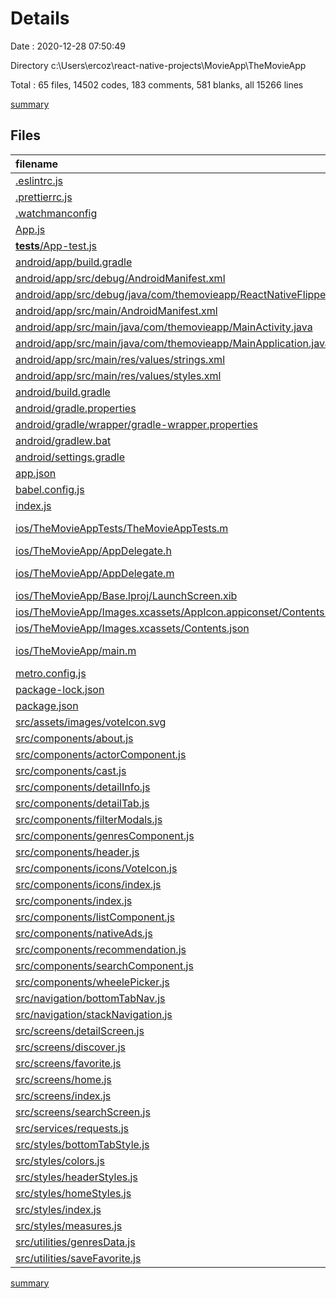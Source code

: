 # Details

Date : 2020-12-28 07:50:49

Directory c:\Users\ercoz\react-native-projects\MovieApp\TheMovieApp

Total : 65 files,  14502 codes, 183 comments, 581 blanks, all 15266 lines

[summary](results.md)

## Files
| filename | language | code | comment | blank | total |
| :--- | :--- | ---: | ---: | ---: | ---: |
| [.eslintrc.js](/.eslintrc.js) | JavaScript | 4 | 0 | 1 | 5 |
| [.prettierrc.js](/.prettierrc.js) | JavaScript | 6 | 0 | 1 | 7 |
| [.watchmanconfig](/.watchmanconfig) | JSON | 1 | 0 | 0 | 1 |
| [App.js](/App.js) | JavaScript | 66 | 7 | 8 | 81 |
| [__tests__/App-test.js](/__tests__/App-test.js) | JavaScript | 7 | 4 | 4 | 15 |
| [android/app/build.gradle](/android/app/build.gradle) | Groovy | 95 | 111 | 24 | 230 |
| [android/app/src/debug/AndroidManifest.xml](/android/app/src/debug/AndroidManifest.xml) | XML | 6 | 0 | 3 | 9 |
| [android/app/src/debug/java/com/themovieapp/ReactNativeFlipper.java](/android/app/src/debug/java/com/themovieapp/ReactNativeFlipper.java) | Java | 59 | 8 | 6 | 73 |
| [android/app/src/main/AndroidManifest.xml](/android/app/src/main/AndroidManifest.xml) | XML | 28 | 0 | 4 | 32 |
| [android/app/src/main/java/com/themovieapp/MainActivity.java](/android/app/src/main/java/com/themovieapp/MainActivity.java) | Java | 8 | 4 | 4 | 16 |
| [android/app/src/main/java/com/themovieapp/MainApplication.java](/android/app/src/main/java/com/themovieapp/MainApplication.java) | Java | 64 | 13 | 9 | 86 |
| [android/app/src/main/res/values/strings.xml](/android/app/src/main/res/values/strings.xml) | XML | 3 | 0 | 1 | 4 |
| [android/app/src/main/res/values/styles.xml](/android/app/src/main/res/values/styles.xml) | XML | 5 | 2 | 3 | 10 |
| [android/build.gradle](/android/build.gradle) | Groovy | 29 | 5 | 5 | 39 |
| [android/gradle.properties](/android/gradle.properties) | Properties | 4 | 19 | 7 | 30 |
| [android/gradle/wrapper/gradle-wrapper.properties](/android/gradle/wrapper/gradle-wrapper.properties) | Properties | 5 | 0 | 1 | 6 |
| [android/gradlew.bat](/android/gradlew.bat) | Batch | 76 | 0 | 25 | 101 |
| [android/settings.gradle](/android/settings.gradle) | Groovy | 17 | 0 | 1 | 18 |
| [app.json](/app.json) | JSON | 4 | 0 | 0 | 4 |
| [babel.config.js](/babel.config.js) | JavaScript | 3 | 0 | 1 | 4 |
| [index.js](/index.js) | JavaScript | 5 | 3 | 2 | 10 |
| [ios/TheMovieAppTests/TheMovieAppTests.m](/ios/TheMovieAppTests/TheMovieAppTests.m) | Objective-C | 51 | 0 | 15 | 66 |
| [ios/TheMovieApp/AppDelegate.h](/ios/TheMovieApp/AppDelegate.h) | C++ | 5 | 0 | 4 | 9 |
| [ios/TheMovieApp/AppDelegate.m](/ios/TheMovieApp/AppDelegate.m) | Objective-C | 48 | 0 | 11 | 59 |
| [ios/TheMovieApp/Base.lproj/LaunchScreen.xib](/ios/TheMovieApp/Base.lproj/LaunchScreen.xib) | XML | 42 | 0 | 1 | 43 |
| [ios/TheMovieApp/Images.xcassets/AppIcon.appiconset/Contents.json](/ios/TheMovieApp/Images.xcassets/AppIcon.appiconset/Contents.json) | JSON | 38 | 0 | 0 | 38 |
| [ios/TheMovieApp/Images.xcassets/Contents.json](/ios/TheMovieApp/Images.xcassets/Contents.json) | JSON | 6 | 0 | 1 | 7 |
| [ios/TheMovieApp/main.m](/ios/TheMovieApp/main.m) | Objective-C | 7 | 0 | 3 | 10 |
| [metro.config.js](/metro.config.js) | JavaScript | 11 | 6 | 4 | 21 |
| [package-lock.json](/package-lock.json) | JSON | 11,847 | 0 | 1 | 11,848 |
| [package.json](/package.json) | JSON | 66 | 0 | 1 | 67 |
| [src/assets/images/voteIcon.svg](/src/assets/images/voteIcon.svg) | XML | 1 | 0 | 0 | 1 |
| [src/components/about.js](/src/components/about.js) | JavaScript | 48 | 0 | 12 | 60 |
| [src/components/actorComponent.js](/src/components/actorComponent.js) | JavaScript | 48 | 0 | 9 | 57 |
| [src/components/cast.js](/src/components/cast.js) | JavaScript | 33 | 0 | 6 | 39 |
| [src/components/detailInfo.js](/src/components/detailInfo.js) | JavaScript | 54 | 0 | 13 | 67 |
| [src/components/detailTab.js](/src/components/detailTab.js) | JavaScript | 63 | 0 | 21 | 84 |
| [src/components/filterModals.js](/src/components/filterModals.js) | JavaScript | 130 | 0 | 31 | 161 |
| [src/components/genresComponent.js](/src/components/genresComponent.js) | JavaScript | 33 | 0 | 9 | 42 |
| [src/components/header.js](/src/components/header.js) | JavaScript | 21 | 0 | 7 | 28 |
| [src/components/icons/VoteIcon.js](/src/components/icons/VoteIcon.js) | JavaScript | 28 | 0 | 3 | 31 |
| [src/components/icons/index.js](/src/components/icons/index.js) | JavaScript | 1 | 0 | 0 | 1 |
| [src/components/index.js](/src/components/index.js) | JavaScript | 13 | 0 | 0 | 13 |
| [src/components/listComponent.js](/src/components/listComponent.js) | JavaScript | 48 | 0 | 11 | 59 |
| [src/components/nativeAds.js](/src/components/nativeAds.js) | JavaScript | 70 | 0 | 8 | 78 |
| [src/components/recommendation.js](/src/components/recommendation.js) | JavaScript | 21 | 0 | 3 | 24 |
| [src/components/searchComponent.js](/src/components/searchComponent.js) | JavaScript | 383 | 0 | 104 | 487 |
| [src/components/wheelePicker.js](/src/components/wheelePicker.js) | JavaScript | 42 | 0 | 10 | 52 |
| [src/navigation/bottomTabNav.js](/src/navigation/bottomTabNav.js) | JavaScript | 20 | 0 | 5 | 25 |
| [src/navigation/stackNavigation.js](/src/navigation/stackNavigation.js) | JavaScript | 15 | 0 | 2 | 17 |
| [src/screens/detailScreen.js](/src/screens/detailScreen.js) | JavaScript | 219 | 0 | 62 | 281 |
| [src/screens/discover.js](/src/screens/discover.js) | JavaScript | 121 | 0 | 29 | 150 |
| [src/screens/favorite.js](/src/screens/favorite.js) | JavaScript | 121 | 0 | 30 | 151 |
| [src/screens/home.js](/src/screens/home.js) | JavaScript | 55 | 0 | 13 | 68 |
| [src/screens/index.js](/src/screens/index.js) | JavaScript | 4 | 0 | 0 | 4 |
| [src/screens/searchScreen.js](/src/screens/searchScreen.js) | JavaScript | 0 | 0 | 1 | 1 |
| [src/services/requests.js](/src/services/requests.js) | JavaScript | 78 | 1 | 19 | 98 |
| [src/styles/bottomTabStyle.js](/src/styles/bottomTabStyle.js) | JavaScript | 13 | 0 | 2 | 15 |
| [src/styles/colors.js](/src/styles/colors.js) | JavaScript | 4 | 0 | 1 | 5 |
| [src/styles/headerStyles.js](/src/styles/headerStyles.js) | JavaScript | 23 | 0 | 2 | 25 |
| [src/styles/homeStyles.js](/src/styles/homeStyles.js) | JavaScript | 8 | 0 | 4 | 12 |
| [src/styles/index.js](/src/styles/index.js) | JavaScript | 5 | 0 | 0 | 5 |
| [src/styles/measures.js](/src/styles/measures.js) | JavaScript | 3 | 0 | 0 | 3 |
| [src/utilities/genresData.js](/src/utilities/genresData.js) | JavaScript | 146 | 0 | 5 | 151 |
| [src/utilities/saveFavorite.js](/src/utilities/saveFavorite.js) | JavaScript | 14 | 0 | 8 | 22 |

[summary](results.md)